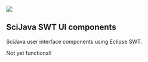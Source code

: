 [![](https://travis-ci.org/scijava/scijava-ui-swt.svg?branch=master)](https://travis-ci.org/scijava/scijava-ui-swt)

SciJava SWT UI components
-------------------------

SciJava user interface components using Eclipse SWT.

Not yet functional!
